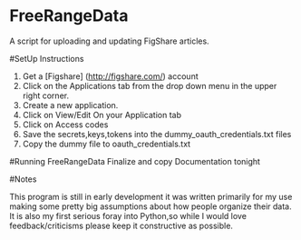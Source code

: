 FreeRangeData
=============

A script for uploading and updating FigShare articles. 

#SetUp Instructions
1. Get a [Figshare] (http://figshare.com/)  account 
2. Click on the Applications tab from the drop down menu in the upper right corner.
3. Create a new application. 
4. Click on View/Edit On your Application tab
5. Click on Access codes
6. Save the secrets,keys,tokens into the dummy\_oauth\_credentials.txt files
7. Copy the dummy file to oauth_credentials.txt

#Running FreeRangeData
Finalize and copy Documentation tonight


#Notes

This program is still in early development it was written primarily for my use making some pretty big assumptions about how people organize their data. It is also my first serious foray into Python,so while I would love feedback/criticisms please keep it constructive as possible. 
